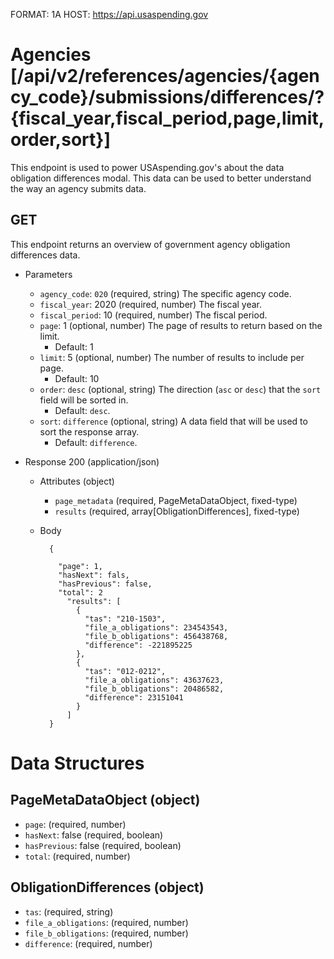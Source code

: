FORMAT: 1A
HOST: https://api.usaspending.gov

# Agencies [/api/v2/references/agencies/{agency_code}/submissions/differences/?{fiscal_year,fiscal_period,page,limit,order,sort}]

This endpoint is used to power USAspending.gov's about the data obligation differences modal. This data can be used to better understand the way an agency submits data.

## GET

This endpoint returns an overview of government agency obligation differences data.

+ Parameters
    + `agency_code`: `020` (required, string)
        The specific agency code.
    + `fiscal_year`: 2020 (required, number)
        The fiscal year.
    + `fiscal_period`: 10 (required, number)
        The fiscal period.
    + `page`: 1 (optional, number)
        The page of results to return based on the limit.
        + Default: 1
    + `limit`: 5 (optional, number)
        The number of results to include per page.
        + Default: 10
    + `order`: `desc` (optional, string)
        The direction (`asc` or `desc`) that the `sort` field will be sorted in.
        + Default: `desc`.
    + `sort`: `difference` (optional, string)
        A data field that will be used to sort the response array.
        + Default: `difference`.

+ Response 200 (application/json)

    + Attributes (object)
        + `page_metadata` (required, PageMetaDataObject, fixed-type)
        + `results` (required, array[ObligationDifferences], fixed-type)
    + Body

            {

              "page": 1,
              "hasNext": fals,
              "hasPrevious": false,
              "total": 2
                "results": [
                  {
                    "tas": "210-1503",
                    "file_a_obligations": 234543543,
                    "file_b_obligations": 456438768,
                    "difference": -221895225
                  },
                  {
                    "tas": "012-0212",
                    "file_a_obligations": 43637623,
                    "file_b_obligations": 20486582,
                    "difference": 23151041
                  }
                ]
            }

# Data Structures

## PageMetaDataObject (object)
+ `page`: (required, number)
+ `hasNext`: false (required, boolean)
+ `hasPrevious`: false (required, boolean)
+ `total`: (required, number)

## ObligationDifferences (object)
+ `tas`: (required, string)
+ `file_a_obligations`: (required, number)
+ `file_b_obligations`: (required, number)
+ `difference`: (required, number)
